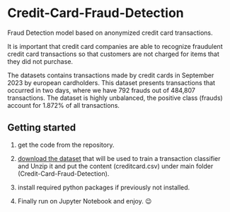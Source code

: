 <!--  Created by Dinusha Salith Perera  -->

# Credit-Card-Fraud-Detection

Fraud Detection model based on anonymized credit card transactions.

It is important that credit card companies are able to recognize fraudulent credit card transactions so that customers are not charged for items that they did not purchase.

The datasets contains transactions made by credit cards in September 2023 by european cardholders.
This dataset presents transactions that occurred in two days, where we have 792 frauds out of 484,807 transactions. The dataset is highly unbalanced, the positive class (frauds) account for 1.872% of all transactions.



## Getting started ##

1. get the code from the repository.

2. [download the dataset](https://www.kaggle.com/mlg-ulb/creditcardfraud) that will be used to train a transaction classifier and Unzip it and put the content (creditcard.csv) under main folder (Credit-Card-Fraud-Detection).

3. install required python packages if previously not installed.

4. Finally run on Jupyter Notebook and enjoy. 😉
